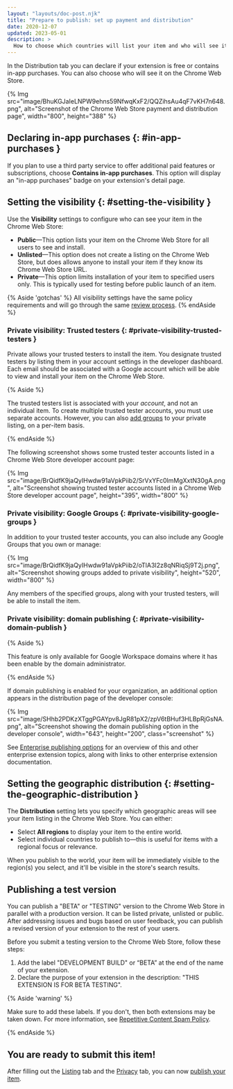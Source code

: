 ```yaml
---
layout: "layouts/doc-post.njk"
title: "Prepare to publish: set up payment and distribution"
date: 2020-12-07
updated: 2023-05-01
description: >
  How to choose which countries will list your item and who will see it in the Chrome Web Store.
---
```


In the Distribution tab you can declare if your extension is free or contains in-app purchases. You can also choose who will see it on the Chrome Web Store.

{% Img src="image/BhuKGJaIeLNPW9ehns59NfwqKxF2/QQZihsAu4qF7vKH7n648.png", alt="Screenshot of the Chrome Web Store payment and distribution page", width="800", height="388" %}

## Declaring in-app purchases {: #in-app-purchases }

If you plan to use a third party service to offer additional paid features or subscriptions, choose **Contains in-app purchases**. This option will display an "in-app purchases" badge on your extension's detail page.

## Setting the visibility {: #setting-the-visibility }

Use the **Visibility** settings to configure who can see your item in the Chrome Web Store:

- **Public**—This option lists your item on the Chrome Web Store for all users to see and install.
- **Unlisted**—This option does not create a listing on the Chrome Web Store, but does allows
  anyone to install your item if they know its Chrome Web Store URL.
- **Private**—This option limits installation of your item to specified users only. This is
  typically used for testing before public launch of an item.

{% Aside 'gotchas' %}
All visibility settings have the same policy requirements and will go through the same [review process][cws-review].
{% endAside %}

### Private visibility: Trusted testers {: #private-visibility-trusted-testers }

Private allows your trusted testers to install the item. You designate trusted testers by listing
them in your account settings in the developer dashboard. Each email should be associated with a
Google account which will be able to view and install your item on the Chrome Web Store.

{% Aside %}

The trusted testers list is associated with your _account_, and not an individual item. To create
multiple trusted tester accounts, you must use separate accounts. However, you can also [add
groups][private-google-groups] to your private listing, on a per-item basis.

{% endAside %}

The following screenshot shows some trusted tester accounts listed in a Chrome Web Store developer
account page:

{% Img src="image/BrQidfK9jaQyIHwdw91aVpkPiib2/SrVxYFc0lmMgXxtN30gA.png",
       alt="Screenshot showing trusted tester accounts listed in a Chrome Web Store developer account page",
       height="395", width="800" %}

### Private visibility: Google Groups {: #private-visibility-google-groups }

In addition to your trusted tester accounts, you can also include any Google Groups that you own or
manage:

{% Img src="image/BrQidfK9jaQyIHwdw91aVpkPiib2/oTlA3I2z8qNRiqSj9T2j.png",
       alt="Screenshot showing groups added to private visibility", height="520", width="800" %}

Any members of the specified groups, along with your trusted testers, will be able to install the
item.

### Private visibility: domain publishing {: #private-visibility-domain-publish }

{% Aside %}

This feature is only available for Google Workspace domains where it has been enable by the domain
administrator.

{% endAside %}

If domain publishing is enabled for your organization, an additional option appears in the
distribution page of the developer console:

{% Img src="image/SHhb2PDKzXTggPGAYpv8JgR81pX2/zpV6tBHuf3HLBpRjGsNA.png", alt="Screenshot showing
the domain publishing option in the developer console", width="643", height="200", class="screenshot" %}

See [Enterprise publishing options][enterprise] for an overview of this and other
enterprise extension topics, along with links to other enterprise extension documentation.

## Setting the geographic distribution {: #setting-the-geographic-distribution }

The **Distribution** setting lets you specify which geographic areas will see your item listing in
the Chrome Web Store. You can either:

- Select **All regions** to display your item to the entire world.
- Select individual countries to publish to—this is useful for items with a regional focus or
  relevance.

When you publish to the world, your item will be immediately visible to the region(s) you select,
and it'll be visible in the store's search results.

## Publishing a test version

You can publish a "BETA" or "TESTING" version to the Chrome Web Store in parallel with a
production version. It can be listed private, unlisted or public. After addressing issues and bugs based on user
feedback, you can publish a revised version of your extension to the rest of your users. 

Before you submit a testing
  version to the Chrome Web Store, follow these steps:

  1.  Add the label "DEVELOPMENT BUILD" or “BETA” at the end of the name of your extension. 
  2.  Declare the
  purpose of your extension in the description: "THIS EXTENSION IS FOR BETA TESTING".

{% Aside 'warning' %}

Make sure to add these labels. If you don't, then both extensions may be taken down. For more information,
see [Repetitive Content Spam Policy][repetitive-content].

{% endAside %}


## You are ready to submit this item! 

After filling out the [Listing][listing] tab and the [Privacy][privacy] tab, you can now [publish your item][publish].

[cws-review]: /docs/webstore/review-process/
[enterprise]: /docs/webstore/cws-enterprise/
[listing]: /docs/webstore/cws-dashboard-listing/
[privacy]: /docs/webstore/cws-dashboard-privacy/
[private-google-groups]: #private-visibility-google-groups
[publish]: /docs/webstore/publish/#publish-item
[repetitive-content]: /docs/webstore/program-policies/spam-faq/#repetitive-content
